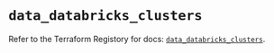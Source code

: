 # `data_databricks_clusters`

Refer to the Terraform Registory for docs: [`data_databricks_clusters`](https://registry.terraform.io/providers/databricks/databricks/1.27.0/docs/data-sources/clusters).
